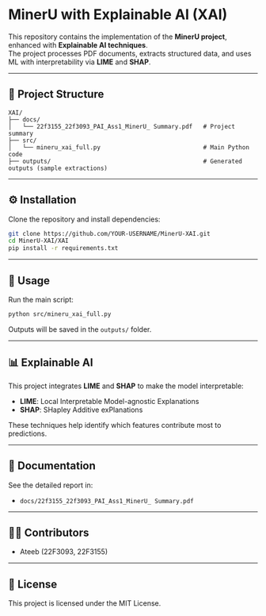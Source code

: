 # MinerU with Explainable AI (XAI)

This repository contains the implementation of the **MinerU project**, enhanced with **Explainable AI techniques**.  
The project processes PDF documents, extracts structured data, and uses ML with interpretability via **LIME** and **SHAP**.

---

## 📂 Project Structure
```
XAI/
├── docs/
│   └── 22f3155_22f3093_PAI_Ass1_MinerU_ Summary.pdf   # Project summary
├── src/
│   └── mineru_xai_full.py                             # Main Python code
├── outputs/                                           # Generated outputs (sample extractions)
```

---

## ⚙️ Installation
Clone the repository and install dependencies:
```bash
git clone https://github.com/YOUR-USERNAME/MinerU-XAI.git
cd MinerU-XAI/XAI
pip install -r requirements.txt
```

---

## 🚀 Usage
Run the main script:
```bash
python src/mineru_xai_full.py
```

Outputs will be saved in the `outputs/` folder.

---

## 📊 Explainable AI
This project integrates **LIME** and **SHAP** to make the model interpretable:
- **LIME**: Local Interpretable Model-agnostic Explanations  
- **SHAP**: SHapley Additive exPlanations  

These techniques help identify which features contribute most to predictions.

---

## 📄 Documentation
See the detailed report in:  
- `docs/22f3155_22f3093_PAI_Ass1_MinerU_ Summary.pdf`

---

## 👨‍💻 Contributors
- Ateeb (22F3093, 22F3155)

---

## 📜 License
This project is licensed under the MIT License.
